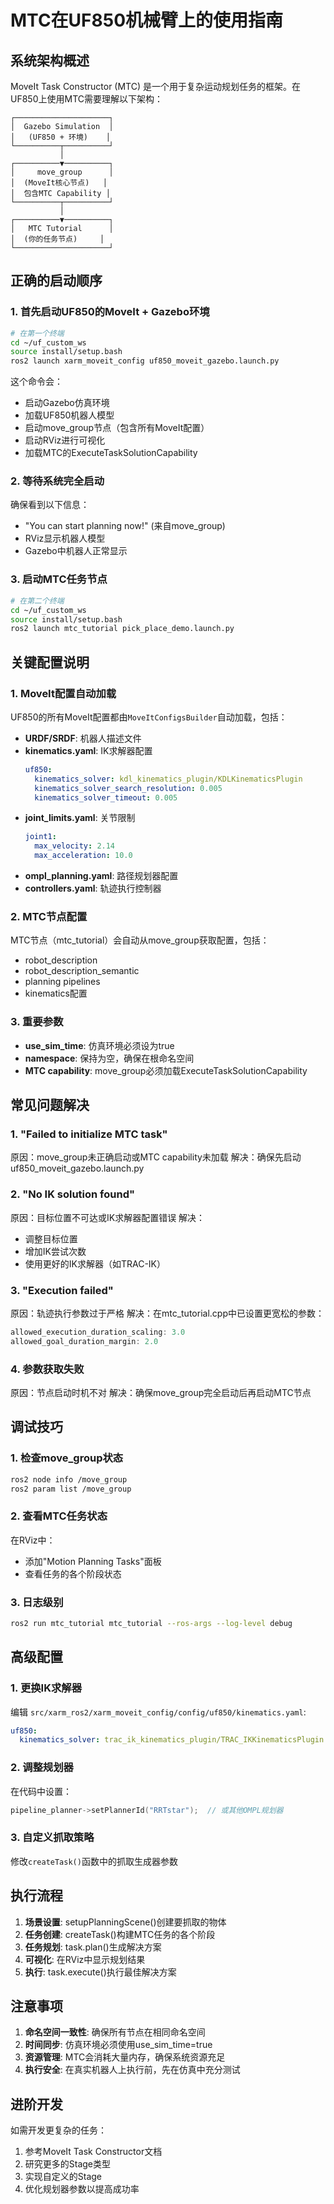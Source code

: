# MTC在UF850机械臂上的使用指南

## 系统架构概述

MoveIt Task Constructor (MTC) 是一个用于复杂运动规划任务的框架。在UF850上使用MTC需要理解以下架构：

```
┌─────────────────────┐
│  Gazebo Simulation  │
│   (UF850 + 环境)    │
└──────────┬──────────┘
           │
┌──────────▼──────────┐
│     move_group      │
│  (MoveIt核心节点)   │
│  包含MTC Capability │
└──────────┬──────────┘
           │
┌──────────▼──────────┐
│   MTC Tutorial      │
│  (你的任务节点)     │
└─────────────────────┘
```

## 正确的启动顺序

### 1. 首先启动UF850的MoveIt + Gazebo环境

```bash
# 在第一个终端
cd ~/uf_custom_ws
source install/setup.bash
ros2 launch xarm_moveit_config uf850_moveit_gazebo.launch.py
```

这个命令会：
- 启动Gazebo仿真环境
- 加载UF850机器人模型
- 启动move_group节点（包含所有MoveIt配置）
- 启动RViz进行可视化
- 加载MTC的ExecuteTaskSolutionCapability

### 2. 等待系统完全启动

确保看到以下信息：
- "You can start planning now!" (来自move_group)
- RViz显示机器人模型
- Gazebo中机器人正常显示

### 3. 启动MTC任务节点

```bash
# 在第二个终端
cd ~/uf_custom_ws
source install/setup.bash
ros2 launch mtc_tutorial pick_place_demo.launch.py
```

## 关键配置说明

### 1. MoveIt配置自动加载

UF850的所有MoveIt配置都由`MoveItConfigsBuilder`自动加载，包括：

- **URDF/SRDF**: 机器人描述文件
- **kinematics.yaml**: IK求解器配置
  ```yaml
  uf850:
    kinematics_solver: kdl_kinematics_plugin/KDLKinematicsPlugin
    kinematics_solver_search_resolution: 0.005
    kinematics_solver_timeout: 0.005
  ```
- **joint_limits.yaml**: 关节限制
  ```yaml
  joint1:
    max_velocity: 2.14
    max_acceleration: 10.0
  ```
- **ompl_planning.yaml**: 路径规划器配置
- **controllers.yaml**: 轨迹执行控制器

### 2. MTC节点配置

MTC节点（mtc_tutorial）会自动从move_group获取配置，包括：
- robot_description
- robot_description_semantic
- planning pipelines
- kinematics配置

### 3. 重要参数

- **use_sim_time**: 仿真环境必须设为true
- **namespace**: 保持为空，确保在根命名空间
- **MTC capability**: move_group必须加载ExecuteTaskSolutionCapability

## 常见问题解决

### 1. "Failed to initialize MTC task"
原因：move_group未正确启动或MTC capability未加载
解决：确保先启动uf850_moveit_gazebo.launch.py

### 2. "No IK solution found"
原因：目标位置不可达或IK求解器配置错误
解决：
- 调整目标位置
- 增加IK尝试次数
- 使用更好的IK求解器（如TRAC-IK）

### 3. "Execution failed"
原因：轨迹执行参数过于严格
解决：在mtc_tutorial.cpp中已设置更宽松的参数：
```cpp
allowed_execution_duration_scaling: 3.0
allowed_goal_duration_margin: 2.0
```

### 4. 参数获取失败
原因：节点启动时机不对
解决：确保move_group完全启动后再启动MTC节点

## 调试技巧

### 1. 检查move_group状态
```bash
ros2 node info /move_group
ros2 param list /move_group
```

### 2. 查看MTC任务状态
在RViz中：
- 添加"Motion Planning Tasks"面板
- 查看任务的各个阶段状态

### 3. 日志级别
```bash
ros2 run mtc_tutorial mtc_tutorial --ros-args --log-level debug
```

## 高级配置

### 1. 更换IK求解器
编辑 `src/xarm_ros2/xarm_moveit_config/config/uf850/kinematics.yaml`:
```yaml
uf850:
  kinematics_solver: trac_ik_kinematics_plugin/TRAC_IKKinematicsPlugin
```

### 2. 调整规划器
在代码中设置：
```cpp
pipeline_planner->setPlannerId("RRTstar");  // 或其他OMPL规划器
```

### 3. 自定义抓取策略
修改`createTask()`函数中的抓取生成器参数

## 执行流程

1. **场景设置**: setupPlanningScene()创建要抓取的物体
2. **任务创建**: createTask()构建MTC任务的各个阶段
3. **任务规划**: task.plan()生成解决方案
4. **可视化**: 在RViz中显示规划结果
5. **执行**: task.execute()执行最佳解决方案

## 注意事项

1. **命名空间一致性**: 确保所有节点在相同命名空间
2. **时间同步**: 仿真环境必须使用use_sim_time=true
3. **资源管理**: MTC会消耗大量内存，确保系统资源充足
4. **执行安全**: 在真实机器人上执行前，先在仿真中充分测试

## 进阶开发

如需开发更复杂的任务：
1. 参考MoveIt Task Constructor文档
2. 研究更多的Stage类型
3. 实现自定义的Stage
4. 优化规划器参数以提高成功率 
